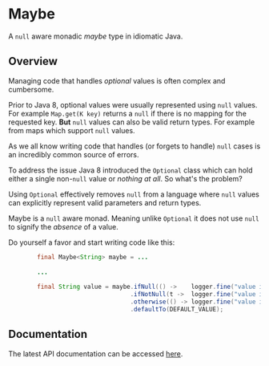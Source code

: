 Maybe
=====
A `null` aware monadic _maybe_ type in idiomatic Java.

Overview
--------
Managing code that handles _optional_ values is often complex and cumbersome.

Prior to Java 8, optional values were usually represented using `null` values. For example `Map.get(K key)` returns a `null` if there is no mapping for the requested key. **But** `null` values can also be valid return types. For example from maps which support `null` values.

As we all know writing code that handles (or forgets to handle) `null` cases is an incredibly common source of errors.

To address the issue Java 8 introduced the `Optional` class which can hold either a single non-`null` value or _nothing at all_. So what's the problem?

Using `Optional` effectively removes `null` from a language where `null` values can explicitly represent valid parameters and return types.

Maybe is a `null` aware monad. Meaning unlike `Optional` it does not use `null` to signify the _absence_ of a value.

Do yourself a favor and start writing code like this:

```Java
        final Maybe<String> maybe = ...
        
        ...
        
        final String value = maybe.ifNull(() ->    logger.fine("value is null"))
                                  .ifNotNull(t ->  logger.fine("value is " + t))
                                  .otherwise(() -> logger.fine("value is absent: using default value"))
                                  .defaultTo(DEFAULT_VALUE);
```

Documentation
-------------
The latest API documentation can be accessed [here](https://zleonov.github.io/maybe/api/latest).